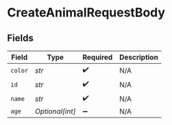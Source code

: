 # CreateAnimalRequestBody


## Fields

| Field              | Type               | Required           | Description        |
| ------------------ | ------------------ | ------------------ | ------------------ |
| `color`            | *str*              | :heavy_check_mark: | N/A                |
| `id`               | *str*              | :heavy_check_mark: | N/A                |
| `name`             | *str*              | :heavy_check_mark: | N/A                |
| `age`              | *Optional[int]*    | :heavy_minus_sign: | N/A                |